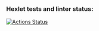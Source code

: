 ### Hexlet tests and linter status:
[![Actions Status](https://github.com/fasunareuu/frontend-project-46/actions/workflows/hexlet-check.yml/badge.svg)](https://github.com/fasunareuu/frontend-project-46/actions)